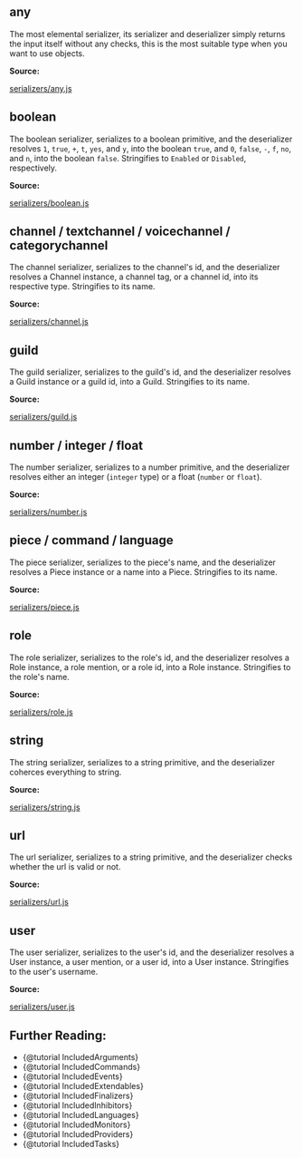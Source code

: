 ## any

The most elemental serializer, its serializer and deserializer simply returns the input itself without any checks, this is the most suitable type when you want to use objects.

**Source:**

[serializers/any.js](https://github.com/dirigeants/klasa/blob/master/src/serializers/any.js)

## boolean

The boolean serializer, serializes to a boolean primitive, and the deserializer resolves `1`, `true`, `+`, `t`, `yes`, and `y`, into the boolean `true`, and `0`, `false`, `-`, `f`, `no`, and `n`, into the boolean `false`. Stringifies to `Enabled` or `Disabled`, respectively.

**Source:**

[serializers/boolean.js](https://github.com/dirigeants/klasa/blob/master/src/serializers/boolean.js)

## channel / textchannel / voicechannel / categorychannel

The channel serializer, serializes to the channel's id, and the deserializer resolves a Channel instance, a channel tag, or a channel id, into its respective type. Stringifies to its name.

**Source:**

[serializers/channel.js](https://github.com/dirigeants/klasa/blob/master/src/serializers/channel.js)

## guild

The guild serializer, serializes to the guild's id, and the deserializer resolves a Guild instance or a guild id, into a Guild. Stringifies to its name.

**Source:**

[serializers/guild.js](https://github.com/dirigeants/klasa/blob/master/src/serializers/guild.js)

## number / integer / float

The number serializer, serializes to a number primitive, and the deserializer resolves either an integer (`integer` type) or a float (`number` or `float`).

**Source:**

[serializers/number.js](https://github.com/dirigeants/klasa/blob/master/src/serializers/number.js)

## piece / command / language

The piece serializer, serializes to the piece's name, and the deserializer resolves a Piece instance or a name into a Piece. Stringifies to its name.

**Source:**

[serializers/piece.js](https://github.com/dirigeants/klasa/blob/master/src/serializers/piece.js)

## role

The role serializer, serializes to the role's id, and the deserializer resolves a Role instance, a role mention, or a role id, into a Role instance. Stringifies to the role's name.

**Source:**

[serializers/role.js](https://github.com/dirigeants/klasa/blob/master/src/serializers/role.js)

## string

The string serializer, serializes to a string primitive, and the deserializer coherces everything to string.

**Source:**

[serializers/string.js](https://github.com/dirigeants/klasa/blob/master/src/serializers/string.js)

## url

The url serializer, serializes to a string primitive, and the deserializer checks whether the url is valid or not.

**Source:**

[serializers/url.js](https://github.com/dirigeants/klasa/blob/master/src/serializers/url.js)

## user

The user serializer, serializes to the user's id, and the deserializer resolves a User instance, a user mention, or a user id, into a User instance. Stringifies to the user's username.

**Source:**

[serializers/user.js](https://github.com/dirigeants/klasa/blob/master/src/serializers/user.js)

## Further Reading:

- {@tutorial IncludedArguments}
- {@tutorial IncludedCommands}
- {@tutorial IncludedEvents}
- {@tutorial IncludedExtendables}
- {@tutorial IncludedFinalizers}
- {@tutorial IncludedInhibitors}
- {@tutorial IncludedLanguages}
- {@tutorial IncludedMonitors}
- {@tutorial IncludedProviders}
- {@tutorial IncludedTasks}
